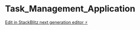 # Task_Management_Application

[Edit in StackBlitz next generation editor ⚡️](https://stackblitz.com/~/github.com/Adithya2357/Task_Management_Application)